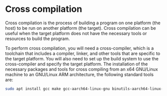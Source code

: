 # Cross compilation

Cross compilation is the process of building a program on one platform (the host) to be run on another platform (the target).
Cross compilation can be useful when the target platform does not have the necessary tools
or resources to build the program.

To perform cross compilation, you will need a cross-compiler, which is a toolchain that includes a compiler, linker, and other
tools that are specific to the target platform. You will also need to set up the build system to use the cross-compiler and 
specify the target platform. The installation of the necessary packages and tools for cross compiling from an x64 GNU/Linux 
machine to an GNU/Linux ARM architecture, the following standard tools are:

```sh
sudo apt install gcc make gcc-aarch64-linux-gnu binutils-aarch64-linux-gnu
```

<!--  Script to show the footer   -->
<html>
<script
    src="https://code.jquery.com/jquery-3.3.1.js"
    integrity="sha256-2Kok7MbOyxpgUVvAk/HJ2jigOSYS2auK4Pfzbm7uH60="
    crossorigin="anonymous">
</script>
<script>
$(function(){
  $("#footer").load("../footers/footer.html");
});
</script>
<body>
<div id="footer"></div>
</body>
</html>
